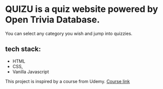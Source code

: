 # QUIZU is a quiz website powered by Open Trivia Database.

You can select any category you wish and jump into quizzies.

## tech stack:
- HTML
- CSS,
- Vanilla Javascript

This project is inspired by a course from Udemy.
[Course link](https://www.udemy.com/course/build-a-quiz-app-with-html-css-and-javascript/)
